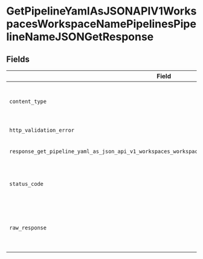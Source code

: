 # GetPipelineYamlAsJSONAPIV1WorkspacesWorkspaceNamePipelinesPipelineNameJSONGetResponse


## Fields

| Field                                                                                                                                                                                                                                                                                                                                                                                        | Type                                                                                                                                                                                                                                                                                                                                                                                         | Required                                                                                                                                                                                                                                                                                                                                                                                     | Description                                                                                                                                                                                                                                                                                                                                                                                  |
| -------------------------------------------------------------------------------------------------------------------------------------------------------------------------------------------------------------------------------------------------------------------------------------------------------------------------------------------------------------------------------------------- | -------------------------------------------------------------------------------------------------------------------------------------------------------------------------------------------------------------------------------------------------------------------------------------------------------------------------------------------------------------------------------------------- | -------------------------------------------------------------------------------------------------------------------------------------------------------------------------------------------------------------------------------------------------------------------------------------------------------------------------------------------------------------------------------------------- | -------------------------------------------------------------------------------------------------------------------------------------------------------------------------------------------------------------------------------------------------------------------------------------------------------------------------------------------------------------------------------------------- |
| `content_type`                                                                                                                                                                                                                                                                                                                                                                               | *Optional[str]*                                                                                                                                                                                                                                                                                                                                                                              | :heavy_check_mark:                                                                                                                                                                                                                                                                                                                                                                           | HTTP response content type for this operation                                                                                                                                                                                                                                                                                                                                                |
| `http_validation_error`                                                                                                                                                                                                                                                                                                                                                                      | [Optional[shared.HTTPValidationError]](undefined/models/shared/httpvalidationerror.md)                                                                                                                                                                                                                                                                                                       | :heavy_minus_sign:                                                                                                                                                                                                                                                                                                                                                                           | Validation Error                                                                                                                                                                                                                                                                                                                                                                             |
| `response_get_pipeline_yaml_as_json_api_v1_workspaces_workspace_name_pipelines_pipeline_name_json_get`                                                                                                                                                                                                                                                                                       | [Optional[operations.GetPipelineYamlAsJSONAPIV1WorkspacesWorkspaceNamePipelinesPipelineNameJSONGetResponseGetPipelineYamlAsJSONAPIV1WorkspacesWorkspaceNamePipelinesPipelineNameJSONGet]](undefined/models/operations/getpipelineyamlasjsonapiv1workspacesworkspacenamepipelinespipelinenamejsongetresponsegetpipelineyamlasjsonapiv1workspacesworkspacenamepipelinespipelinenamejsonget.md) | :heavy_minus_sign:                                                                                                                                                                                                                                                                                                                                                                           | Returns the pipeline as JSON.                                                                                                                                                                                                                                                                                                                                                                |
| `status_code`                                                                                                                                                                                                                                                                                                                                                                                | *Optional[int]*                                                                                                                                                                                                                                                                                                                                                                              | :heavy_check_mark:                                                                                                                                                                                                                                                                                                                                                                           | HTTP response status code for this operation                                                                                                                                                                                                                                                                                                                                                 |
| `raw_response`                                                                                                                                                                                                                                                                                                                                                                               | [requests.Response](https://requests.readthedocs.io/en/latest/api/#requests.Response)                                                                                                                                                                                                                                                                                                        | :heavy_minus_sign:                                                                                                                                                                                                                                                                                                                                                                           | Raw HTTP response; suitable for custom response parsing                                                                                                                                                                                                                                                                                                                                      |